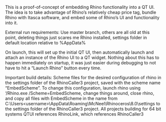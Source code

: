 This is a proof-of-concept of embedding Rhino functionality into a QT UI. The idea is to take advantage of Rhino’s relatively cheap price tag, bundle Rhino with Itasca software, and embed some of Rhino’s UI and functionality into it.

External run requirements:
Use master branch, others are all old at this point, deleting things just scares me
Rhino installed, settings folder in default location relative to %AppData%

On launch, this will set up the initial QT UI, then automatically launch and attach an instance of the Rhino UI to a QT widget. Nothing about this has to happen immediately on startup, it was just easier during debugging to not have to hit a “Launch Rhino” button every time.

Important build details:
  Scheme files for the desired configuration of rhino in the settings folder of the RhinoCaller3 project, saved with the scheme name “EmbedScheme”. To change this configuration, launch rhino using ‘<path to rhino>/Rhino.exe           /Scheme=EmbedScheme, change things around, close rhino, and copy all files with EmbedScheme in the name from C:\Users\<username>\AppData\Roaming\McNeel\Rhinoceros\8.0\settings to the settings folder of the RhinoCaller3 project.
  All projects building for 64 bit systems
  QTUI references RhinoLink, which references RhinoCaller3

